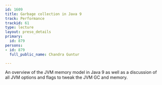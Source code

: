 ```yaml
---
id: 1609
title: Garbage collection in Java 9
track: Performance
trackid: 61
type: lecture
layout: preso_details
primary:
  id: 879
persons:
- id: 879
  full_public_name: Chandra Guntur

---
```

An overview of the JVM memory model in Java 9 as well as a discussion of all JVM options and flags to tweak the JVM GC and memory.
